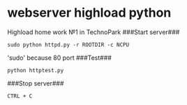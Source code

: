 # webserver highload python #
Highload home work №1 in TechnoPark
###Start server###
```
sudo python httpd.py -r ROOTDIR -c NCPU
```
'sudo' because 80 port
###Test###
```
python httptest.py
```
###Stop server###
```
CTRL + C
```
